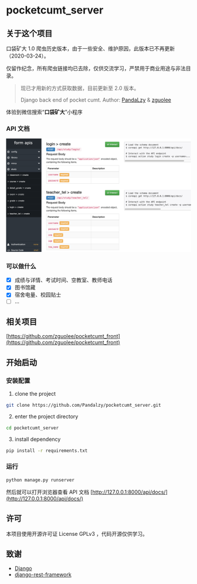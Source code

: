# pocketcumt_server

## 关于这个项目

口袋矿大 1.0 爬虫历史版本，由于一些安全、维护原因，此版本已不再更新（2020-03-24）。

仅留作纪念，所有爬虫链接均已去除，仅供交流学习，严禁用于商业用途与非法目录。

> 现已才用新的方式获取数据，目前更新至 2.0 版本。
> 
> Django back end of pocket cumt. Author: [PandaLzy](https://github.com/PandaLzy) & [zguolee](https://github.com/zguolee)

体验到微信搜索“**口袋矿大**”小程序


### API 文档

![](./assets/api.png)

### 可以做什么

-   [x] 成绩与详情、考试时间、空教室、教师电话
-   [x] 图书馆藏
-   [x] 宿舍电量、校园贴士
-   [ ] ...

## 相关项目

[https://github.com/zguolee/pocketcumt_front](https://github.com/zguolee/pocketcumt_front)

## 开始启动

### 安装配置

1. clone the project

```sh
git clone https://github.com/Pandalzy/pocketcumt_server.git
```

2. enter the project directory

```sh
cd pocketcumt_server
```

3. install dependency

```sh
pip install -r requirements.txt
```

### 运行

```sh
python manage.py runserver
```

然后就可以打开浏览器查看 API 文档 [http://127.0.0.1:8000/api/docs/](http://127.0.0.1:8000/api/docs/)

## 许可

本项目使用开源许可证 License GPLv3 ，代码开源仅供学习。

## 致谢

- [Django](https://docs.djangoproject.com/en/3.1/)
- [django-rest-framework](https://www.django-rest-framework.org/)
